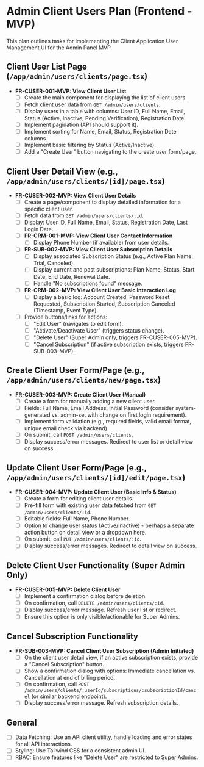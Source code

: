 # Admin Client Users Plan (Frontend - MVP)

This plan outlines tasks for implementing the Client Application User Management UI for the Admin Panel MVP.

## Client User List Page (`/app/admin/users/clients/page.tsx`)
- **FR-CUSER-001-MVP: View Client User List**
    - [ ] Create the main component for displaying the list of client users.
    - [ ] Fetch client user data from `GET /admin/users/clients`.
    - [ ] Display users in a table with columns: User ID, Full Name, Email, Status (Active, Inactive, Pending Verification), Registration Date.
    - [ ] Implement pagination (API should support it).
    - [ ] Implement sorting for Name, Email, Status, Registration Date columns.
    - [ ] Implement basic filtering by Status (Active/Inactive).
    - [ ] Add a "Create User" button navigating to the create user form/page.

## Client User Detail View (e.g., `/app/admin/users/clients/[id]/page.tsx`)
- **FR-CUSER-002-MVP: View Client User Details**
    - [ ] Create a page/component to display detailed information for a specific client user.
    - [ ] Fetch data from `GET /admin/users/clients/:id`.
    - [ ] Display: User ID, Full Name, Email, Status, Registration Date, Last Login Date.
    - [ ] **FR-CRM-001-MVP: View Client User Contact Information**
        - [ ] Display Phone Number (if available) from user details.
    - [ ] **FR-SUB-002-MVP: View Client User Subscription Details**
        - [ ] Display associated Subscription Status (e.g., Active Plan Name, Trial, Canceled).
        - [ ] Display current and past subscriptions: Plan Name, Status, Start Date, End Date, Renewal Date.
        - [ ] Handle "No subscriptions found" message.
    - [ ] **FR-CRM-002-MVP: View Client User Basic Interaction Log**
        - [ ] Display a basic log: Account Created, Password Reset Requested, Subscription Started, Subscription Canceled (Timestamp, Event Type).
    - [ ] Provide buttons/links for actions:
        - [ ] "Edit User" (navigates to edit form).
        - [ ] "Activate/Deactivate User" (triggers status change).
        - [ ] "Delete User" (Super Admin only, triggers FR-CUSER-005-MVP).
        - [ ] "Cancel Subscription" (if active subscription exists, triggers FR-SUB-003-MVP).

## Create Client User Form/Page (e.g., `/app/admin/users/clients/new/page.tsx`)
- **FR-CUSER-003-MVP: Create Client User (Manual)**
    - [ ] Create a form for manually adding a new client user.
    - [ ] Fields: Full Name, Email Address, Initial Password (consider system-generated vs. admin-set with change on first login requirement).
    - [ ] Implement form validation (e.g., required fields, valid email format, unique email check via backend).
    - [ ] On submit, call `POST /admin/users/clients`.
    - [ ] Display success/error messages. Redirect to user list or detail view on success.

## Update Client User Form/Page (e.g., `/app/admin/users/clients/[id]/edit/page.tsx`)
- **FR-CUSER-004-MVP: Update Client User (Basic Info & Status)**
    - [ ] Create a form for editing client user details.
    - [ ] Pre-fill form with existing user data fetched from `GET /admin/users/clients/:id`.
    - [ ] Editable fields: Full Name, Phone Number.
    - [ ] Option to change user status (Active/Inactive) - perhaps a separate action button on detail view or a dropdown here.
    - [ ] On submit, call `PUT /admin/users/clients/:id`.
    - [ ] Display success/error messages. Redirect to detail view on success.

## Delete Client User Functionality (Super Admin Only)
- **FR-CUSER-005-MVP: Delete Client User**
    - [ ] Implement a confirmation dialog before deletion.
    - [ ] On confirmation, call `DELETE /admin/users/clients/:id`.
    - [ ] Display success/error message. Refresh user list or redirect.
    - [ ] Ensure this option is only visible/actionable for Super Admins.

## Cancel Subscription Functionality
- **FR-SUB-003-MVP: Cancel Client User Subscription (Admin Initiated)**
    - [ ] On the client user detail view, if an active subscription exists, provide a "Cancel Subscription" button.
    - [ ] Show a confirmation dialog with options: Immediate cancellation vs. Cancellation at end of billing period.
    - [ ] On confirmation, call `POST /admin/users/clients/:userId/subscriptions/:subscriptionId/cancel` (or similar backend endpoint).
    - [ ] Display success/error message. Refresh subscription details.

## General
- [ ] Data Fetching: Use an API client utility, handle loading and error states for all API interactions.
- [ ] Styling: Use Tailwind CSS for a consistent admin UI.
- [ ] RBAC: Ensure features like "Delete User" are restricted to Super Admins.
